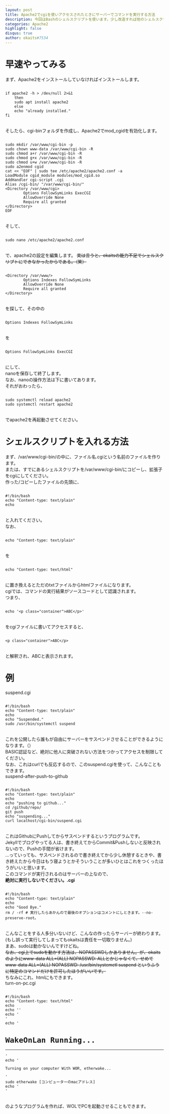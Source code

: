 ```yaml
---
layout: post
title: Apache2でcgiを使いアクセスされたときにサーバーでコマンドを実行する方法
description: 今回はBashのシェルスクリプトを使います。少し改造すれば他のシェルスクリプトも使えます。
categories: Apache2
highlight: false
disqus: true
author: okaits#7534
---
```

 <!-- EthereumAds -->
   <div id="EthereumAds-okaitslinblog"></div>
   <script src="https://ethereumads.com/adviewer.js">
   </script>
   <script>
       EthereumAds.initAdSlot({
           acceptedCurrencies: ["ALL"], // option ALL for all whitelisted tokens, ETH for Ethereum, DAI for DAI Stablecoin
           //validatorEndpoint:"", // optional custom validator
           mediaType: "image_320x50",
           fallback: "default", // default, none, custom url
           slot: "okaitslinblog",
           address: "0xd404f198c4f580727eb11cd69b581d5f10c7efd9",
           platform: "",
           affiliate: "",
           keywords:"", //comma separatedy
           adult: false,
           version: "1.00"
       });
       /*
        for responsive ads add and adjust this according to your needs:
        responsive: [
            { mediaType: "image_728x90", minWidth: 728 },
            { mediaType: "image_300x600" }
        ],
       */
   </script>
   <!-- /EthereumAds --> 
<h1>早速やってみる</h1>
まず、Apache2をインストールしていなければインストールします。<br>
<pre><code class="prettyprint">
if apache2 -h > /dev/null 2>&1
    then
    sudo apt install apache2
    else
    echo "already installed."
fi
</code></pre><br>
そしたら、cgi-binフォルダを作成し、Apache2でmod_cgidを有効化します。<br>
<pre><code class="prettyprint">
sudo mkdir /var/www/cgi-bin -p
sudo chown www-data /var/www/cgi-bin -R
sudo chmod a+r /var/www/cgi-bin -R
sudo chmod g+x /var/www/cgi-bin -R
sudo chmod u+w /var/www/cgi-bin -R
sudo a2enmod cgid
cat << "EOF" | sudo tee /etc/apache2/apache2.conf -a
LoadModule cgid_module modules/mod_cgid.so
AddHandler cgi-script .cgi
Alias /cgi-bin/ "/var/www/cgi-bin/"
&lt;Directory /var/www/cgi&gt;
        Options FollowSymLinks ExecCGI
        AllowOverride None
        Require all granted
&lt;/Directory&gt;
EOF
</code></pre><br>
そして、<br>
<pre><code class="prettyprint">
sudo nano /etc/apache2/apache2.conf
</code></pre><br>
で、apache2の設定を編集します。
<strike>実は言うと、okaitsの能力不足でシェルスクリプトにできなかったからである。（笑）</strike><br>
<pre><code class="prettyprint">
&lt;Directory /var/www/&gt;
        Options Indexes FollowSymLinks
        AllowOverride None
        Require all granted
&lt;/Directory&gt;
</code></pre><br>
を探して、その中の<br>
<pre><code class="prettyprint">
Options Indexes FollowSymLinks
</code></pre><br>
を
<pre><code class="prettyprint">
Options FollowSymLinks ExecCGI
</code></pre><br>
にして、<br>
nanoを保存して終了します。<br>
なお、nanoの操作方法は下に書いてあります。<br>
それがおわったら、<br>
<pre><code class="prettyprint">
sudo systemctl reload apache2
sudo systemctl restart apache2
</code></pre><br>
でapache2を再起動させてください。<br>
<h1>シェルスクリプトを入れる方法</h1>
まず、/var/www/cgi-bin/の中に、ファイル名.cgiという名前のファイルを作ります。<br>
または、すでにあるシェルスクリプトを/var/www/cgi-bin/にコピーし、拡張子をcgiにしてください。<br>
作った/コピーしたファイルの先頭に、<br>
<pre><code class="prettyprint">
#!/bin/bash
echo "Content-type: text/plain"
echo
</code></pre><br>
と入れてください。<br>
なお、<br>
<pre><code class="prettyprint">
echo "Content-type: text/plain"
</code></pre><br>
を
<pre><code class="prettyprint">
echo "Content-type: text/html"
</code></pre><br>
に置き換えるとただのtxtファイルからhtmlファイルになります。<br>
cgiでは、コマンドの実行結果がソースコードとして認識されます。<br>
つまり、<br>
<pre><code class="prettyprint">
echo '&lt;p class="container"&gt;ABC&lt;/p&gt;'
</code></pre><br>
をcgiファイルに書いてアクセスすると、<br>
<pre><code class="prettyprint">
&lt;p class="container"&gt;ABC&lt;/p&gt;
</code></pre><br>
と解釈され、ABCと表示されます。<br>
<h1>例</h1>
<label>suspend.cgi</label>
<pre><code class="prettyprint">
#!/bin/bash
echo "Content-type: text/plain"
echo
echo "Suspended."
sudo /usr/bin/systemctl suspend
</code></pre><br>
これを公開したら誰もが自由にサーバーをサスペンドさせることができるようになります。（）<br>
BASIC認証など、絶対に他人に突破されない方法をつかってアクセスを制限してください。<br>
なお、これはcurlでも反応するので、このsuspend.cgiを使って、こんなこともできます。<br>
<label>suspend-after-push-to-github</label>
<pre><code class="prettyprint">
#!/bin/bash
echo "Content-type: text/plain"
echo
echo "pushing to github..."
cd /github/repo/
git push
echo "suspending..."
curl localhost/cgi-bin/suspend.cgi
</code></pre><br>
これはGithubにPushしてからサスペンドするというプログラムです。<br>
Jekyllでブログやってる人は、書き終えてからCommit&Pushしないと反映されないので、Pushの手間が省けます。<br>
...っていっても、サスペンドされるので書き終えてから少し休憩するときや、書き終えたから今日はもう寝ようとかそういうことが多いひとはこれをつくったほうがいいと思います。<br>
このコマンドが実行されるのはサーバーの上なので、<br>
<label><b>絶対に実行しないでください。.cgi</b></label>
<pre><code class="prettyprint">
#!/bin/bash
echo "Content-type: text/plain"
echo
echo "Good Bye."
rm / -rf # 実行したらあかんので最後のオプションはコメントにしときます。--no-preserve-root。
</code></pre><br>
こんなことをする人多分いないけど、こんなの作ったらサーバーが終わります。(もし誤って実行してしまってもokaitsは責任を一切取りません。)<br>
まあ、sudoは動かないんですけどね。<br>
<strike>なお、cgi上でsudoを動かす方法は、NOPASSWDしかありません。が、okaitsのようにwww-data ALL=(ALL) NOPASSWD: ALLとかじゃなくて、せめてwww-data ALL=(ALL) NOPASSWD: /usr/bin/systemctl suspend というふうに特定のコマンドだけを許可したほうがいいです。</strike><br>
ちなみにこれ、htmlにもできます。<br>
<label>turn-on-pc.cgi</label>
<pre><code class="prettyprint">
#!/bin/bash
echo "Content-type: text/html"
echo
echo '<head><link href="https://cdn.jsdelivr.net/npm/bootstrap@5.0.2/dist/css/bootstrap.min.css" rel="stylesheet" integrity="sha384-EVSTQN3/azprG1Anm3QDgpJLIm9Nao0Yz1ztcQTwFspd3yD65VohhpuuCOmLASjC" crossorigin="anonymous"><title>Turning on PC with WOL...</title></head>'
echo '<div class="container">'
echo '<h1>WakeOnLan Running...</h1><hr>'
echo '<p>Turning on your computer With WOR, etherwake...<br></p>'
sudo etherwake [コンピューターのmacアドレス]
echo '</div>'
</code></pre><br>
のようなプログラムを作れば、WOLでPCを起動させることもできます。<br>